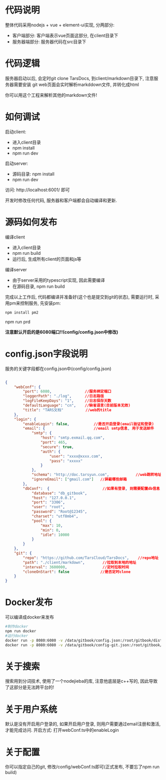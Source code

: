 # 代码说明

整体代码采用nodejs + vue + element-ui实现, 分两部分:
- 客户端部分: 客户端表示vue页面这部分, 在client目录下
- 服务器端部分: 服务器代码在src目录下

# 代码逻辑

服务器启动以后, 会定时git clone TarsDocs, 到client/markdown目录下, 注意服务器需要安装 git
web页面会实时解析markddown文件, 并转化成html

你可以用这个工程来解析其他的markdown文件!
# 如何调试

启动client:
- 进入client目录
- npm install
- npm run dev 

启动server:
- 源码目录: npm install
- npm run dev

访问: http://localhost:6001/ 即可

开发时修改任何代码, 服务器和客户端都会自动编译和更新.

# 源码如何发布

编译client
- 进入client目录
- npm run build
- 运行后, 生成所有client的页面和js等

编译server
- 由于server采用的typescript实现, 因此需要编译
- 在源码目录, npm run build

完成以上工作后, 代码都编译并准备好(这个也是提交到git的状态), 需要运行时, 采用pm来控制服务, 先安装pm:
```
npm install pm2
```

npm run prd

**注意默认开启的是6080端口!!(config/config.json中修改)**

# config.json字段说明

服务的关键字段都在config.json中(config/config.json)
```json

{
    "webConf": {
        "port": 6080,               //服务绑定端口
        "loggerPath": "./log",      //日志路径
        "logFileKeepDays": "1",     //日志保存天数
        "defaultLanguage": "cn",    //缺省语言(目前版本无效)
        "title": "TARS文档"          //web的title
    },
    "login": {
        "enableLogin": false,           //是否开启登录(email验证和登录)
        "email": {                      //email smtp信息, 用于发送邮件
            "smtp": {
                "host": "smtp.exmail.qq.com",
                "port": 465,
                "secure": true,
                "auth": {
                    "user": "xxxx@xxxx.com",
                    "pass": "xxxxx"
                }
            },
            "schema": "http://doc.tarsyun.com",            //web跳转地址
            "ignoreEmail": ["gmail.com"]   //屏蔽哪些邮箱
        },
        "dbConf":  {                        //如果有登录, 则需要配置db信息
            "database": "db_gitbook",
            "host": "127.0.0.1",
            "port": "3306",
            "user": "root",
            "password": "Root@12345",
            "charset": "utf8mb4",
            "pool": {
                "max": 10,
                "min": 0,
                "idle": 10000
            }
        }
    },
    "git": {
        "repo": "https://github.com/TarsCloud/TarsDocs",    //repo地址
        "path": "./client/markdown",        //拉取到本地的地址
        "interval": 3600000,                //定时拉取时间
        "cloneOnStart": false              //是否定时clone
    }
}


```

# Docker发布
可以编译成docker来发布
```sh
#制作docker
npm run docker
#运行docker
docker run -p 8080:6080 -v /data/gitbook/config.json:/root/gitbook/dist/config/config.json -v /data/gitbook/TarsDocs:/root/gitbook/client/markdown tarscloud/gitbook
docker run -p 8080:6080 -v /data/gitbook/config-git.json:/root/gitbook/dist/config/config.json -v /data/gitbook/doc:/root/gitbook/client/markdown tarscloud/gitbook

```

# 关于搜索

搜索用到分词技术, 使用了一个nodejieba的库, 注意他底层是c++写的, 因此导致了这部分是无法跨平台的!

# 关于用户系统

默认是没有开启用户登录的, 如果开启用户登录, 则用户需要通过email注册和激活, 才能完成访问.
开启方式: 打开webConf.ts中的enableLogin

# 关于配置

你可以指定自己的git, 修改/config/webConf.ts即可(正式发布, 不要忘了npm run build)

